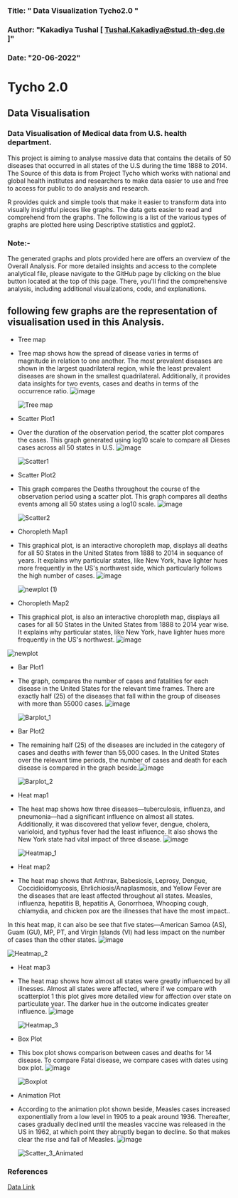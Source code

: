 
### Title:   " Data Visualization Tycho2.0 "

### Author: "Kakadiya Tushal [ Tushal.Kakadiya@stud.th-deg.de ]"

### Date: "20-06-2022"

# Tycho 2.0

## Data Visualisation 

### Data Visualisation of Medical data from U.S. health department.

This project is aiming to analyse massive data that contains the details of 50 diseases that occurred in all states of the U.S during the time 1888 to 2014. The Source of this data is from Project Tycho which works with national and global health institutes and researchers to make data easier to use and free to access for public to do analysis and research.

R provides quick and simple tools that make it easier to transform data into visually insightful pieces like graphs. The data gets easier to read and comprehend from the graphs. The following is a list of the various types of graphs are plotted here using Descriptive statistics and ggplot2.

### Note:- 
The generated graphs and plots provided here are offers an overview of the Overall Analysis. For more detailed insights and access to the complete analytical file, please navigate to the GitHub page by clicking on the blue button located at the top of this page. There, you'll find the comprehensive analysis, including additional visualizations, code, and explanations.

## following few graphs are the representation of visualisation used in this Analysis.

- Tree map
- Tree map shows how the spread of disease varies in terms of magnitude in relation to one another. The most prevalent diseases are shown in the largest quadrilateral region, while the least prevalent diseases are shown in the smallest quadrilateral. Additionally, it provides data insights for two events, cases and deaths in terms of the occurrence ratio.
![image](https://github.com/user-attachments/assets/fc32abc0-ea13-411c-a816-673ab2937054)


  ![Tree map](https://github.com/KAKADIYAS/Kakadiya_Tycho.github.io/assets/97363259/2356f7d6-33ac-4570-b05f-9649446aad18)
  
  
- Scatter Plot1
- Over the duration of the observation period, the scatter plot compares the cases. This graph generated using log10 scale to compare all Dieses cases across all 50 states in U.S. 
![image](https://github.com/user-attachments/assets/47a662dc-f704-413d-87b8-e3257a1f29d9)


  ![Scatter1](https://github.com/KAKADIYAS/Kakadiya_Tycho.github.io/assets/97363259/ee3cb774-d02f-4d8b-a3a3-6d6ede736ed8)

- Scatter Plot2
- This graph compares the Deaths throughout the course of the observation period using a scatter plot. This graph compares all deaths events among all 50 states using a log10 scale.
![image](https://github.com/user-attachments/assets/def12f08-83d0-49b9-8a88-0f675bcbba3e)


  ![Scatter2](https://github.com/KAKADIYAS/Kakadiya_Tycho.github.io/assets/97363259/6db5922c-b954-4797-bce5-d8830c9d1745)

- Choropleth Map1
- This graphical plot, is an interactive choropleth map, displays all deaths for all 50 States in the United States from 1888 to 2014 in sequance of years. It explains why particular states, like New York, have lighter hues more frequently in the US's northwest side, which particularly follows the high number of cases.
![image](https://github.com/user-attachments/assets/ec6be4e9-a1b2-49b3-92de-668619287f26)


  ![newplot (1)](https://github.com/KAKADIYAS/Kakadiya_Tycho.github.io/assets/97363259/f2022069-f3d7-4982-95f4-7abd0248e77a)

- Choropleth Map2
- This graphical plot, is also an interactive choropleth map, displays all cases for all 50 States in the United States from 1888 to 2014 year wise. It explains why particular states, like New York, have lighter hues more frequently in the US's northwest.
![image](https://github.com/user-attachments/assets/b79e31f1-2a25-462f-b60d-9fac36337a28)


 ![newplot](https://github.com/KAKADIYAS/Kakadiya_Tycho.github.io/assets/97363259/5e05847b-0856-4702-bf4a-403a20cb4cad)

  
- Bar Plot1
- The graph, compares the number of cases and fatalities for each disease in the United States for the relevant time frames. There are exactly half (25) of the diseases that fall within the group of diseases with more than 55000 cases.
![image](https://github.com/user-attachments/assets/2173592d-55ed-4e0a-b878-01ff87281170)


  ![Barplot_1](https://github.com/KAKADIYAS/Kakadiya_Tycho.github.io/assets/97363259/9908a2e5-e50d-4871-9607-b29ddebe943d)

  
- Bar Plot2
- The remaining half (25) of the diseases are included in the category of cases and deaths with fewer than 55,000 cases. In the United States over the relevant time periods, the number of cases and death for each disease is compared in the graph beside.![image](https://github.com/user-attachments/assets/20864394-5fd7-4fc9-bdb1-738b084b6fa4)


  ![Barplot_2](https://github.com/KAKADIYAS/Kakadiya_Tycho.github.io/assets/97363259/b580c24f-770e-451d-834f-757d864cd962)
  
- Heat map1
- The heat map shows how three diseases—tuberculosis, influenza, and pneumonia—had a significant influence on almost all states. Additionally, it was discovered that yellow fever, dengue, cholera, varioloid, and typhus fever had the least influence. It also shows the New York state had vital impact of three disease.
![image](https://github.com/user-attachments/assets/ac0e6a19-dfba-421d-a35a-f040f726a8ee)


  ![Heatmap_1](https://github.com/KAKADIYAS/Kakadiya_Tycho.github.io/assets/97363259/9f31f400-01a5-4d7f-aa53-325da2a57fb6)

- Heat map2
- The heat map shows that Anthrax, Babesiosis, Leprosy, Dengue, Coccidioidomycosis, Ehrlichiosis/Anaplasmosis, and Yellow Fever are the diseases that are least affected throughout all states. Measles, influenza, hepatitis B, hepatitis A, Gonorrhoea, Whooping cough, chlamydia, and chicken pox are the illnesses that have the most impact..

In this heat map, it can also be see that five states—American Samoa (AS), Guam (GU), MP, PT, and Virgin Islands (VI) had less impact on the number of cases than the other states.
![image](https://github.com/user-attachments/assets/e89c6c1a-4a94-4fc3-b4cf-6c49f800c1db)


  ![Heatmap_2](https://github.com/KAKADIYAS/Kakadiya_Tycho.github.io/assets/97363259/25497daf-284d-432d-adc0-d30a06dbbb83)
  
- Heat map3
- The heat map shows how almost all states were greatly influenced by all illnesses. Almost all states were affected, where if we compare with scatterplot 1 this plot gives more detailed view for affection over state on particulate year. The darker hue in the outcome indicates greater influence. 
![image](https://github.com/user-attachments/assets/1fbaeacc-630c-495f-8531-20c5660012e6)


  ![Heatmap_3](https://github.com/KAKADIYAS/Kakadiya_Tycho.github.io/assets/97363259/26d3a7be-8985-4525-861e-788a39b3b9da)
    

- Box Plot
- This box plot shows comparison between cases and deaths for 14 disease. To compare Fatal disease, we compare cases with dates using box plot. 
![image](https://github.com/user-attachments/assets/8f1d32b8-e83c-4b3b-af90-8f5da526c820)


  ![Boxplot](https://github.com/KAKADIYAS/Kakadiya_Tycho.github.io/assets/97363259/41bc023e-89f1-4f20-b495-feaa0ddf4d0c)
  
- Animation Plot
- According to the animation plot shown beside, Measles cases increased exponentially from a low level in 1905 to a peak around 1936. Thereafter, cases gradually declined until the measles vaccine was released in the US in 1962, at which point they abruptly began to decline.  So that  makes clear the rise and fall of Measles.
![image](https://github.com/user-attachments/assets/40f70be3-1803-4e29-9bcd-fad73af96ffc)


  ![Scatter_3_Animated](https://github.com/KAKADIYAS/Kakadiya_Tycho.github.io/assets/97363259/de095096-f672-44f1-8a62-27893011d512)


### References

 [Data Link](https://www.tycho.pitt.edu/version-2/)
 
 

